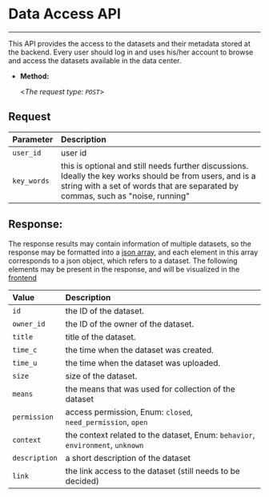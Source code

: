 # **Data Access API**
----
  This API provides the access to the datasets and their metadata stored at the backend. Every user should log in and uses his/her account to browse and access the datasets available in the data center. 


* **Method:**
  
  <_The request type: `POST`_>

## **Request**

| Parameter | Description                                                                                 |
|:-------------------|:--------------------------------------------------------------------------------------------|
| `user_id`   | user id |
| `key_words`  | this is optional and still needs further discussions. Ideally the key works should be from users, and is a string with a set of words that are separated by commas, such as "noise, running" | 
   



 ## **Response:**
The response results may contain information of multiple datasets, so the response may be formatted into a [json array](https://stackoverflow.com/questions/12289844/difference-between-jsonobject-and-jsonarray), and each element in this array corresponds to a json object, which refers to a dataset. The following elements may be present in the response, and will be visualized in the [frontend](https://vitality-data-center.github.io/) 
 
| Value | Description                                                                                 |
|:-------------------|:--------------------------------------------------------------------------------------------|
| `id`   | the ID of the dataset. |
| `owner_id`   | the ID of the owner of the dataset. |
| `title`   | title of the dataset. |
| `time_c`  | the time when the dataset was created. | 
| `time_u`  | the time when the dataset was uploaded. | 
| `size`  | size of the dataset.                |
| `means` | the means that was used for collection of the dataset|
| `permission` | access permission, Enum: `closed`, `need_permission`, `open`|
| `context` | the context related to the dataset, Enum: `behavior`, `environment`, `unknown`|
| `description` | a short description of the dataset|
| `link` | the link access to the dataset (still needs to be decided)|


